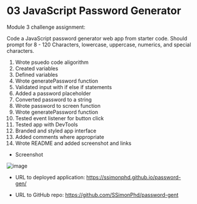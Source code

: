 # 03 JavaScript Password Generator

Module 3 challenge assignment:

Code a JavaScript password generator web app from starter code. Should prompt for 8 - 120 Characters, lowercase, uppercase, numerics, and special characters.

1. Wrote psuedo code aligorithm
2. Created variables
3. Defined variables
4. Wrote generatePassword function
5. Validated input with if else if statements
6. Added a password placeholder
7. Converted password to a string
8. Wrote password to screen function
9. Wrote generatePassword function
10. Tested event listener for button click
11. Tested app with DevTools
12. Branded and styled app interface
13. Added comments where appropriate
14. Wrote README and added screenshot and links

- Screenshot

![image](https://user-images.githubusercontent.com/60651145/185500719-9595f6be-a2a8-4cfb-a384-4f8253e49142.png)

- URL to deployed application:
https://ssimonphd.github.io/password-gen/

- URL to GitHub repo:
https://github.com/SSimonPhd/password-gent